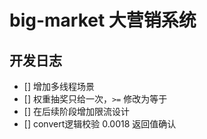 # big-market 大营销系统

## 开发日志

- [] 增加多线程场景
- [] 权重抽奖只给一次，`>=` 修改为等于
- [] 在后续阶段增加限流设计
- [] convert逻辑校验 0.0018 返回值确认
